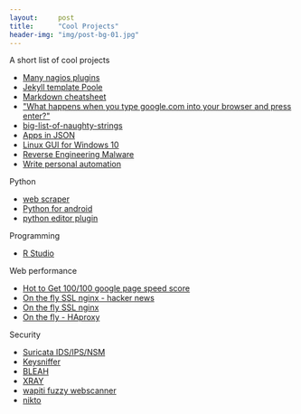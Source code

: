 ```yaml
---
layout:     post
title:      "Cool Projects"
header-img: "img/post-bg-01.jpg"
---
```


A short list of cool projects

  * [Many nagios plugins](https://github.com/HariSekhon/nagios-plugins)
  * [Jekyll template Poole](http://getpoole.com/)
  * [Markdown cheatsheet](https://github.com/adam-p/markdown-here/wiki/Markdown-Cheatsheet)
  * ["What happens when you type google.com into your browser and press enter?"](https://github.com/alex/what-happens-when)
  * [big-list-of-naughty-strings](https://github.com/minimaxir/big-list-of-naughty-strings)
  * [Apps in JSON](https://jasonette.com/)
  * [Linux GUI for Windows 10](http://www.starlig.ht/about/)
  * [Reverse Engineering Malware](https://securedorg.github.io/RE101/)
  * [Write personal automation](http://anotherdevblog.net/posts/part-1-getting-started)
  
 Python
 
   * [web scraper](https://scrapy.org/)
   * [Python for android](https://github.com/kivy/python-for-android)
   * [python editor plugin](https://kite.com/)
   
Programming
   * [R Studio](https://www.rstudio.com/)
 
Web performance 
   * [Hot to Get 100/100 google page speed score](https://elliotec.com/how-to-get-100-google-page-speed-score/)
   * [On the fly SSL nginx - hacker news](https://news.ycombinator.com/item?id=12128993)
   * [On the fly SSL nginx](https://github.com/GUI/lua-resty-auto-ssl)
   * [On the fly - HAproxy](https://github.com/tinganho/haproxy-with-letsencrypt-auto-renewal)
    
Security
   * [Suricata IDS/IPS/NSM](https://suricata-ids.org/)
   * [Keysniffer](https://www.keysniffer.net/)
   * [BLEAH](https://github.com/evilsocket/bleah)
   * [XRAY](https://github.com/evilsocket/xray)
   * [wapiti fuzzy webscanner](http://wapiti.sourceforge.net/)
   * [nikto](https://cirt.net/Nikto2)
   
    
